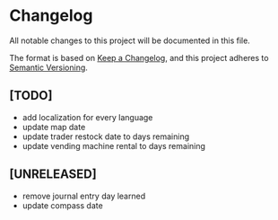 # Changelog

All notable changes to this project will be documented in this file.

The format is based on [Keep a Changelog](https://keepachangelog.com/en/1.0.0/),
and this project adheres to [Semantic Versioning](https://semver.org/spec/v2.0.0.html).

## [TODO]

- add localization for every language
- update map date
- update trader restock date to days remaining
- update vending machine rental to days remaining

## [UNRELEASED]

- remove journal entry day learned
- update compass date
